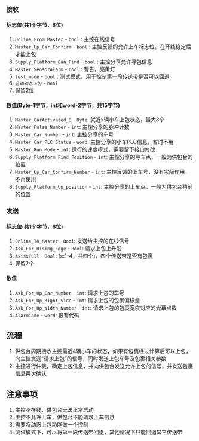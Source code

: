 ### 接收
#### 标志位(共1个字节，8位)
1. `Online_From_Master` - `bool` : 主控在线信号
2. `Master_Up_Car_Confirm` - `bool`  : 主控反馈的允许上车标志位，在环线稳定后才能上包
3. `Supply_Platform_Can_Find` - `bool`  : 主控分享允许寻包信息
4. `Master_SensorAlarm` - `bool` : 警告，亮黄灯
5. `test_mode` - `bool` : 测试模式，用于控制第一段传送带是否可以回退
6. `启动动态上包` - `bool`
7. 保留2位

#### 数值(Byte-1字节，int和word-2字节，共15字节)
1. `Master_CarActivated_8` - `Byte`: 就近x辆小车上包状态，最大8个
2. `Master_Pulse_Number` - `int`: 主控分享的脉冲计数
3. `Master_Car_Number` - `int`: 主控分享的车号
4. `Master_Car_PLC_Status` - `word`: 主控分享的小车PLC信息，暂时不用
5. `Master_Run_Mode` - `int`: 运行的速度模式，需要留下接口修改
6. `Supply_Platform_Find_Position` - `int`: 主控分享的寻车点，一般为供包台的位置
7. `Master_Up_Car_Confirm_Number` - `int`: 主控反馈的上车号，没有实际作用，不再使用
8. `Supply_Platform_Up_position` - `int`: 主控分享的上车点，一般为供包台稍前的位置
 
### 发送
#### 标志位(共1个字节，8位)
1. `Online_To_Master` - `Bool`: 发送给主控的在线信号
2. `Ask_For_Rising_Edge` - `Bool`: 请求上包上升沿
3. `AxisxFull` - `Bool`: (x:1-4，共四个)，四个传送带是否有包裹
4. 保留2个
#### 数值
1. `Ask_For_Up_Car_Number` - `int`: 请求上包的车号
2. `Ask_For_Up_Right_Side` - `int`: 请求上包的包裹偏移量
3. `Ask_For_Up_Width_Number` - `int`: 请求上包的包裹宽度对应的光幕点数
4. `AlarmCode` - `word`: 报警代码

## 流程
1. 供包台周期接收主控最近4辆小车的状态，如果有包裹经过计算后可以上包，向主控发送“请求上包”的信号，同时发送上包车号及包裹相关参数
2. 主控进行仲裁，确定上包信息，并向供包台发送允许上包的信号，并发送包裹信息再次确认

## 注意事项
1. 主控不在线，供包台无法正常启动
2. 主控不允许上车，供包台不能请求上车信息
3. 需要将动态上包功能做一个控制
4. 测试模式下，可以将第一段传送带回退，其他情况下只能回退其它传送带